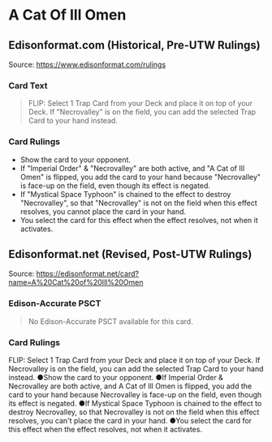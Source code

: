 # A Cat Of Ill Omen

## Edisonformat.com (Historical, Pre-UTW Rulings)

Source: https://www.edisonformat.com/rulings

### Card Text

> FLIP: Select 1 Trap Card from your Deck and place it on top of your Deck. If "Necrovalley" is on the field, you can add the selected Trap Card to your hand instead.

### Card Rulings

*   Show the card to your opponent.
*   If "Imperial Order" & "Necrovalley" are both active, and "A Cat of Ill Omen" is flipped, you add the card to your hand because "Necrovalley" is face-up on the field, even though its effect is negated.
*   If "Mystical Space Typhoon" is chained to the effect to destroy "Necrovalley", so that "Necrovalley" is not on the field when this effect resolves, you cannot place the card in your hand.
*   You select the card for this effect when the effect resolves, not when it activates.

## Edisonformat.net (Revised, Post-UTW Rulings)

Source: https://edisonformat.net/card?name=A%20Cat%20of%20Ill%20Omen

### Edison-Accurate PSCT

> No Edison-Accurate PSCT available for this card.

### Card Rulings

FLIP: Select 1 Trap Card from your Deck and place it on top of your Deck. If Necrovalley is on the field, you can add the selected Trap Card to your hand instead.
●Show the card to your opponent.
●If Imperial Order & Necrovalley are both active, and A Cat of Ill Omen is flipped, you add the card to your hand because Necrovalley is face-up on the field, even though its effect is negated.
●If Mystical Space Typhoon is chained to the effect to destroy Necrovalley, so that Necrovalley is not on the field when this effect resolves, you can't place the card in your hand.
●You select the card for this effect when the effect resolves, not when it activates.
            